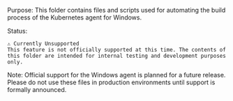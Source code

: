 
Purpose:
This folder contains files and scripts used for automating the build process of the Kubernetes agent for Windows.

Status:

    ⚠️ Currently Unsupported
    This feature is not officially supported at this time. The contents of this folder are intended for internal testing and development purposes only.

Note:
Official support for the Windows agent is planned for a future release. Please do not use these files in production environments until support is formally announced.
